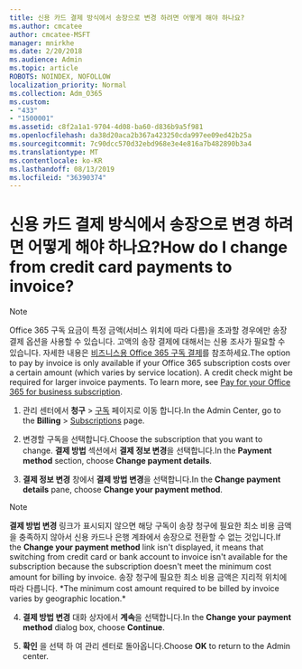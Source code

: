 ```yaml
---
title: 신용 카드 결제 방식에서 송장으로 변경 하려면 어떻게 해야 하나요?
ms.author: cmcatee
author: cmcatee-MSFT
manager: mnirkhe
ms.date: 2/20/2018
ms.audience: Admin
ms.topic: article
ROBOTS: NOINDEX, NOFOLLOW
localization_priority: Normal
ms.collection: Adm_O365
ms.custom:
- "433"
- "1500001"
ms.assetid: c8f2a1a1-9704-4d08-ba60-d836b9a5f981
ms.openlocfilehash: da38d20aca2b367a423250cda997ee09ed42b25a
ms.sourcegitcommit: 7c90dcc570d32ebd968e3e4e816a7b482890b3a4
ms.translationtype: MT
ms.contentlocale: ko-KR
ms.lasthandoff: 08/13/2019
ms.locfileid: "36390374"
---
```

# <a name="how-do-i-change-from-credit-card-payments-to-invoice"></a><span data-ttu-id="31eaa-102">신용 카드 결제 방식에서 송장으로 변경 하려면 어떻게 해야 하나요?</span><span class="sxs-lookup"><span data-stu-id="31eaa-102">How do I change from credit card payments to invoice?</span></span>

> [!NOTE]
> <span data-ttu-id="31eaa-p101">Office 365 구독 요금이 특정 금액(서비스 위치에 따라 다름)을 초과할 경우에만 송장 결제 옵션을 사용할 수 있습니다. 고액의 송장 결제에 대해서는 신용 조사가 필요할 수 있습니다. 자세한 내용은 [비즈니스용 Office 365 구독 결제](https://docs.microsoft.com/en-us/office365/admin/subscriptions-and-billing/pay-for-your-subscription)를 참조하세요.</span><span class="sxs-lookup"><span data-stu-id="31eaa-p101">The option to pay by invoice is only available if your Office 365 subscription costs over a certain amount (which varies by service location). A credit check might be required for larger invoice payments. To learn more, see [Pay for your Office 365 for business subscription](https://docs.microsoft.com/en-us/office365/admin/subscriptions-and-billing/pay-for-your-subscription).</span></span>
  
1. <span data-ttu-id="31eaa-106">관리 센터에서 **청구** \> [구독](https://go.microsoft.com/fwlink/p/?linkid=842054) 페이지로 이동 합니다.</span><span class="sxs-lookup"><span data-stu-id="31eaa-106">In the Admin Center, go to the **Billing** \> [Subscriptions](https://go.microsoft.com/fwlink/p/?linkid=842054) page.</span></span>

2. <span data-ttu-id="31eaa-107">변경할 구독을 선택합니다.</span><span class="sxs-lookup"><span data-stu-id="31eaa-107">Choose the subscription that you want to change.</span></span> <span data-ttu-id="31eaa-108">**결제 방법** 섹션에서 **결제 정보 변경**을 선택합니다.</span><span class="sxs-lookup"><span data-stu-id="31eaa-108">In the **Payment method** section, choose **Change payment details**.</span></span>

3. <span data-ttu-id="31eaa-109">**결제 정보 변경** 창에서 **결제 방법 변경**을 선택합니다.</span><span class="sxs-lookup"><span data-stu-id="31eaa-109">In the **Change payment details** pane, choose **Change your payment method**.</span></span>

> [!NOTE]
> <span data-ttu-id="31eaa-110">**결제 방법 변경** 링크가 표시되지 않으면 해당 구독이 송장 청구에 필요한 최소 비용 금액을 충족하지 않아서 신용 카드나 은행 계좌에서 송장으로 전환할 수 없는 것입니다.</span><span class="sxs-lookup"><span data-stu-id="31eaa-110">If the **Change your payment method** link isn't displayed, it means that switching from credit card or bank account to invoice isn't available for the subscription because the subscription doesn't meet the minimum cost amount for billing by invoice.</span></span> <span data-ttu-id="31eaa-111">송장 청구에 필요한 최소 비용 금액은 지리적 위치에 따라 다릅니다. \*</span><span class="sxs-lookup"><span data-stu-id="31eaa-111">The minimum cost amount required to be billed by invoice varies by geographic location.\*</span></span>
  
4. <span data-ttu-id="31eaa-112">**결제 방법 변경** 대화 상자에서 **계속**을 선택합니다.</span><span class="sxs-lookup"><span data-stu-id="31eaa-112">In the **Change your payment method** dialog box, choose **Continue**.</span></span>

5. <span data-ttu-id="31eaa-113">**확인** 을 선택 하 여 관리 센터로 돌아옵니다.</span><span class="sxs-lookup"><span data-stu-id="31eaa-113">Choose **OK** to return to the Admin center.</span></span>